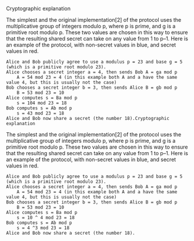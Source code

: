 Cryptographic explanation

The simplest and the original implementation[2] of the protocol uses the multiplicative group of integers modulo p, where p is prime, and g is a primitive root modulo p. These two values are chosen in this way to ensure that the resulting shared secret can take on any value from 1 to p–1. Here is an example of the protocol, with non-secret values in blue, and secret values in red.

    Alice and Bob publicly agree to use a modulus p = 23 and base g = 5 (which is a primitive root modulo 23).
    Alice chooses a secret integer a = 4, then sends Bob A = ga mod p
        A = 54 mod 23 = 4 (in this example both A and a have the same value 4, but this is usually not the case)
    Bob chooses a secret integer b = 3, then sends Alice B = gb mod p
        B = 53 mod 23 = 10
    Alice computes s = Ba mod p
        s = 104 mod 23 = 18
    Bob computes s = Ab mod p
        s = 43 mod 23 = 18
    Alice and Bob now share a secret (the number 18).Cryptographic explanation

The simplest and the original implementation[2] of the protocol uses the multiplicative group of integers modulo p, where p is prime, and g is a primitive root modulo p. These two values are chosen in this way to ensure that the resulting shared secret can take on any value from 1 to p–1. Here is an example of the protocol, with non-secret values in blue, and secret values in red.

    Alice and Bob publicly agree to use a modulus p = 23 and base g = 5 (which is a primitive root modulo 23).
    Alice chooses a secret integer a = 4, then sends Bob A = ga mod p
        A = 54 mod 23 = 4 (in this example both A and a have the same value 4, but this is usually not the case)
    Bob chooses a secret integer b = 3, then sends Alice B = gb mod p
        B = 53 mod 23 = 10
    Alice computes s = Ba mod p
        s = 10 ^ 4 mod 23 = 18
    Bob computes s = Ab mod p
        s = 4 ^3 mod 23 = 18
    Alice and Bob now share a secret (the number 18).